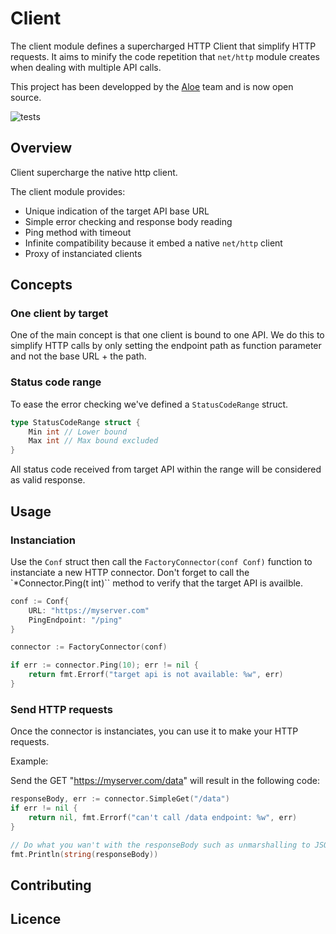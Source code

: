 # Client

The client module defines a supercharged HTTP Client that simplify HTTP requests. It aims to minify the code repetition
that `net/http` module creates when dealing with multiple API calls.

This project has been developped by the [Aloe](https://www.aloe-corp.com/) team and is now open source.

![tests](https://github.com/Aloe-Corporation/client/actions/workflows/go.yml/badge.svg)

## Overview

Client supercharge the native http client.

The client module provides:

- Unique indication of the target API base URL
- Simple error checking and response body reading
- Ping method with timeout
- Infinite compatibility because it embed a native `net/http` client
- Proxy of instanciated clients

## Concepts

### One client by target

One of the main concept is that one client is bound to one API. We do this to simplify HTTP calls by only setting the endpoint path as function parameter and not the base URL + the path.

### Status code range

To ease the error checking we've defined a `StatusCodeRange` struct.

```go
type StatusCodeRange struct {
	Min int // Lower bound
	Max int // Max bound excluded
}
```
All status code received from target API within the range will be considered as valid response.


## Usage

### Instanciation

Use the `Conf` struct then call the `FactoryConnector(conf Conf)` function to instanciate a new HTTP connector.
Don't forget to call the  `*Connector.Ping(t int)`` method to verify that the target API is availble.

```go
conf := Conf{
    URL: "https://myserver.com"
    PingEndpoint: "/ping"
}

connector := FactoryConnector(conf)

if err := connector.Ping(10); err != nil {
    return fmt.Errorf("target api is not available: %w", err)
}
```

### Send HTTP requests
Once the connector is instanciates, you can use it to make your HTTP requests.

Example:

Send the GET "https://myserver.com/data" will result in the following code:

``` go
responseBody, err := connector.SimpleGet("/data")
if err != nil {
    return nil, fmt.Errorf("can't call /data endpoint: %w", err)
}

// Do what you wan't with the responseBody such as unmarshalling to JSON etc.
fmt.Println(string(responseBody))
```

## Contributing

## Licence